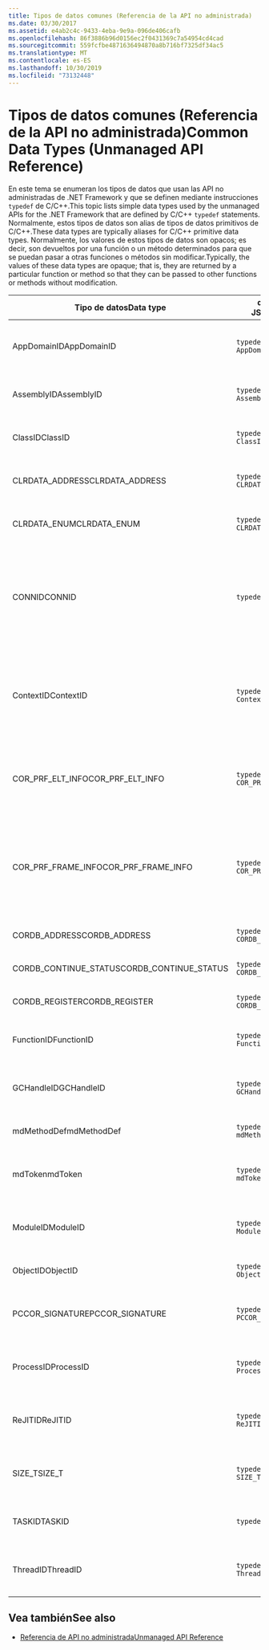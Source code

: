 ```yaml
---
title: Tipos de datos comunes (Referencia de la API no administrada)
ms.date: 03/30/2017
ms.assetid: e4ab2c4c-9433-4eba-9e9a-096de406cafb
ms.openlocfilehash: 86f3886b96d0156ec2f0431369c7a54954cd4cad
ms.sourcegitcommit: 559fcfbe4871636494870a8b716bf7325df34ac5
ms.translationtype: MT
ms.contentlocale: es-ES
ms.lasthandoff: 10/30/2019
ms.locfileid: "73132448"
---
```

# <a name="common-data-types-unmanaged-api-reference"></a><span data-ttu-id="87c89-102">Tipos de datos comunes (Referencia de la API no administrada)</span><span class="sxs-lookup"><span data-stu-id="87c89-102">Common Data Types (Unmanaged API Reference)</span></span>
<span data-ttu-id="87c89-103">En este tema se enumeran los tipos de datos que usan las API no administradas de .NET Framework y que se definen mediante instrucciones `typedef` de C/C++.</span><span class="sxs-lookup"><span data-stu-id="87c89-103">This topic lists simple data types used by the unmanaged APIs for the .NET Framework that are defined by C/C++ `typedef` statements.</span></span> <span data-ttu-id="87c89-104">Normalmente, estos tipos de datos son alias de tipos de datos primitivos de C/C++.</span><span class="sxs-lookup"><span data-stu-id="87c89-104">These data types are typically aliases for C/C++ primitive data types.</span></span> <span data-ttu-id="87c89-105">Normalmente, los valores de estos tipos de datos son opacos; es decir, son devueltos por una función o un método determinados para que se puedan pasar a otras funciones o métodos sin modificar.</span><span class="sxs-lookup"><span data-stu-id="87c89-105">Typically, the values of these data types are opaque; that is, they are returned by a particular function or method so that they can be passed to other functions or methods without modification.</span></span>  
  
|<span data-ttu-id="87c89-106">Tipo de datos</span><span class="sxs-lookup"><span data-stu-id="87c89-106">Data type</span></span>|<span data-ttu-id="87c89-107">de esquema JSON</span><span class="sxs-lookup"><span data-stu-id="87c89-107">Definition</span></span>|<span data-ttu-id="87c89-108">Definido en</span><span class="sxs-lookup"><span data-stu-id="87c89-108">Defined in</span></span>|<span data-ttu-id="87c89-109">Descripción</span><span class="sxs-lookup"><span data-stu-id="87c89-109">Description</span></span>|  
|---------------|----------------|----------------|-----------------|  
|<span data-ttu-id="87c89-110">AppDomainID</span><span class="sxs-lookup"><span data-stu-id="87c89-110">AppDomainID</span></span>|`typedef UINT_PTR AppDomainID;`|<span data-ttu-id="87c89-111">corprof.h</span><span class="sxs-lookup"><span data-stu-id="87c89-111">corprof.h</span></span>|<span data-ttu-id="87c89-112">Identificador de un dominio de aplicación.</span><span class="sxs-lookup"><span data-stu-id="87c89-112">The identifier of an application domain.</span></span>|  
|<span data-ttu-id="87c89-113">AssemblyID</span><span class="sxs-lookup"><span data-stu-id="87c89-113">AssemblyID</span></span>|`typedef UINT_PTR AssemblyID;`|<span data-ttu-id="87c89-114">corprof.h</span><span class="sxs-lookup"><span data-stu-id="87c89-114">corprof.h</span></span>|<span data-ttu-id="87c89-115">Identificador de un ensamblado.</span><span class="sxs-lookup"><span data-stu-id="87c89-115">The identifier of an assembly.</span></span>|  
|<span data-ttu-id="87c89-116">ClassID</span><span class="sxs-lookup"><span data-stu-id="87c89-116">ClassID</span></span>|`typedef UINT_PTR ClassID;`|<span data-ttu-id="87c89-117">corprof.h</span><span class="sxs-lookup"><span data-stu-id="87c89-117">corprof.h</span></span>|<span data-ttu-id="87c89-118">Identificador de una clase administrada.</span><span class="sxs-lookup"><span data-stu-id="87c89-118">The identifier of a managed class.</span></span>|  
|<span data-ttu-id="87c89-119">CLRDATA_ADDRESS</span><span class="sxs-lookup"><span data-stu-id="87c89-119">CLRDATA_ADDRESS</span></span>|`typedef ULONG64 CLRDATA_ADDRESS;`|<span data-ttu-id="87c89-120">Clrdata. h</span><span class="sxs-lookup"><span data-stu-id="87c89-120">clrdata.h</span></span>|<span data-ttu-id="87c89-121">Una dirección de memoria de 64 bits.</span><span class="sxs-lookup"><span data-stu-id="87c89-121">A 64-bit memory address.</span></span>|
|<span data-ttu-id="87c89-122">CLRDATA_ENUM</span><span class="sxs-lookup"><span data-stu-id="87c89-122">CLRDATA_ENUM</span></span>|`typedef ULONG64 CLRDATA_ADDRESS;`|<span data-ttu-id="87c89-123">No disponible</span><span class="sxs-lookup"><span data-stu-id="87c89-123">Not Available</span></span>|<span data-ttu-id="87c89-124">Una dirección de memoria de 64 bits.</span><span class="sxs-lookup"><span data-stu-id="87c89-124">A 64-bit memory address.</span></span>|
|<span data-ttu-id="87c89-125">CONNID</span><span class="sxs-lookup"><span data-stu-id="87c89-125">CONNID</span></span>|`typedef DWORD CONNID;`|<span data-ttu-id="87c89-126">cordebug.h, mscoree.h</span><span class="sxs-lookup"><span data-stu-id="87c89-126">cordebug.h, mscoree.h</span></span>|<span data-ttu-id="87c89-127">Identificador de conexión de un subproceso que se conecta a una instancia de Microsoft SQL Server.</span><span class="sxs-lookup"><span data-stu-id="87c89-127">The connection identifier for a thread that is connected to an instance of Microsoft SQL Server.</span></span>|  
|<span data-ttu-id="87c89-128">ContextID</span><span class="sxs-lookup"><span data-stu-id="87c89-128">ContextID</span></span>|`typedef UINT_PTR ContextID;`|<span data-ttu-id="87c89-129">corprof.h</span><span class="sxs-lookup"><span data-stu-id="87c89-129">corprof.h</span></span>|<span data-ttu-id="87c89-130">Identificador del contexto asociado a un subproceso administrado determinado.</span><span class="sxs-lookup"><span data-stu-id="87c89-130">The identifier of the context associated with a particular managed thread.</span></span>|  
|<span data-ttu-id="87c89-131">COR_PRF_ELT_INFO</span><span class="sxs-lookup"><span data-stu-id="87c89-131">COR_PRF_ELT_INFO</span></span>|`typedef UINT_PTR COR_PRF_ELT_INFO;`|<span data-ttu-id="87c89-132">corprof.h</span><span class="sxs-lookup"><span data-stu-id="87c89-132">corprof.h</span></span>|<span data-ttu-id="87c89-133">Controlador opaco que representa información sobre un marco de pila determinado.</span><span class="sxs-lookup"><span data-stu-id="87c89-133">An opaque handle that represents information about a particular stack frame.</span></span>|  
|<span data-ttu-id="87c89-134">COR_PRF_FRAME_INFO</span><span class="sxs-lookup"><span data-stu-id="87c89-134">COR_PRF_FRAME_INFO</span></span>|`typedef UINT_PTR COR_PRF_FRAME_INFO;`|<span data-ttu-id="87c89-135">corprof.h</span><span class="sxs-lookup"><span data-stu-id="87c89-135">corprof.h</span></span>|<span data-ttu-id="87c89-136">Controlador opaco que apunta a un marco de pila.</span><span class="sxs-lookup"><span data-stu-id="87c89-136">An opaque handle that points to a stack frame.</span></span> <span data-ttu-id="87c89-137">Es válido solo durante la devolución de llamada a la que se pasa.</span><span class="sxs-lookup"><span data-stu-id="87c89-137">It is valid only during the callback to which it is passed.</span></span>|  
|<span data-ttu-id="87c89-138">CORDB_ADDRESS</span><span class="sxs-lookup"><span data-stu-id="87c89-138">CORDB_ADDRESS</span></span>|`typedef ULONG64 CORDB_ADDRESS;`|<span data-ttu-id="87c89-139">cordebug.h</span><span class="sxs-lookup"><span data-stu-id="87c89-139">cordebug.h</span></span>|<span data-ttu-id="87c89-140">Dirección en memoria.</span><span class="sxs-lookup"><span data-stu-id="87c89-140">An address in memory.</span></span>|  
|<span data-ttu-id="87c89-141">CORDB_CONTINUE_STATUS</span><span class="sxs-lookup"><span data-stu-id="87c89-141">CORDB_CONTINUE_STATUS</span></span>|`typedef DWORD CORDB_CONTINUE_STATUS;`|<span data-ttu-id="87c89-142">cordebug.h</span><span class="sxs-lookup"><span data-stu-id="87c89-142">cordebug.h</span></span>|<span data-ttu-id="87c89-143">Estado de la continuación.</span><span class="sxs-lookup"><span data-stu-id="87c89-143">The continuation status.</span></span>|  
|<span data-ttu-id="87c89-144">CORDB_REGISTER</span><span class="sxs-lookup"><span data-stu-id="87c89-144">CORDB_REGISTER</span></span>|`typedef ULONG64 CORDB_REGISTER;`|<span data-ttu-id="87c89-145">cordebug.h</span><span class="sxs-lookup"><span data-stu-id="87c89-145">cordebug.h</span></span>|<span data-ttu-id="87c89-146">Valor de un registro de CPU.</span><span class="sxs-lookup"><span data-stu-id="87c89-146">The value of a CPU register.</span></span>|
|<span data-ttu-id="87c89-147">FunctionID</span><span class="sxs-lookup"><span data-stu-id="87c89-147">FunctionID</span></span>|`typedef UINT_PTR FunctionID;`|<span data-ttu-id="87c89-148">corprof.h</span><span class="sxs-lookup"><span data-stu-id="87c89-148">corprof.h</span></span>|<span data-ttu-id="87c89-149">Identificador de una función o un método.</span><span class="sxs-lookup"><span data-stu-id="87c89-149">The identifier of a function or method.</span></span>|  
|<span data-ttu-id="87c89-150">GCHandleID</span><span class="sxs-lookup"><span data-stu-id="87c89-150">GCHandleID</span></span>|`typedef UINT_PTR GCHandleID;`|<span data-ttu-id="87c89-151">corprof.h</span><span class="sxs-lookup"><span data-stu-id="87c89-151">corprof.h</span></span>|<span data-ttu-id="87c89-152">Controlador de recolección de elementos no utilizados.</span><span class="sxs-lookup"><span data-stu-id="87c89-152">A garbage collection handle.</span></span>|  
|<span data-ttu-id="87c89-153">mdMethodDef</span><span class="sxs-lookup"><span data-stu-id="87c89-153">mdMethodDef</span></span>|`typedef mdToken mdMethodDef;`|<span data-ttu-id="87c89-154">cordebug.h</span><span class="sxs-lookup"><span data-stu-id="87c89-154">cordebug.h</span></span>|<span data-ttu-id="87c89-155">Token de definición de método.</span><span class="sxs-lookup"><span data-stu-id="87c89-155">A method definition token.</span></span>|
|<span data-ttu-id="87c89-156">mdToken</span><span class="sxs-lookup"><span data-stu-id="87c89-156">mdToken</span></span>|`typedef UINT32 mdToken;`|<span data-ttu-id="87c89-157">corprof.h</span><span class="sxs-lookup"><span data-stu-id="87c89-157">corprof.h</span></span>|<span data-ttu-id="87c89-158">Un token de metadatos (una fila en una tabla de metadatos).</span><span class="sxs-lookup"><span data-stu-id="87c89-158">A metadata token (a row in a metadata table).</span></span>|  
|<span data-ttu-id="87c89-159">ModuleID</span><span class="sxs-lookup"><span data-stu-id="87c89-159">ModuleID</span></span>|`typedef UINT_PTR ModuleID;`|<span data-ttu-id="87c89-160">corprof.h</span><span class="sxs-lookup"><span data-stu-id="87c89-160">corprof.h</span></span>|<span data-ttu-id="87c89-161">Identificador de un módulo de ensamblado.</span><span class="sxs-lookup"><span data-stu-id="87c89-161">The identifier of an assembly module.</span></span>|  
|<span data-ttu-id="87c89-162">ObjectID</span><span class="sxs-lookup"><span data-stu-id="87c89-162">ObjectID</span></span>|`typedef UINT_PTR ObjectID;`|<span data-ttu-id="87c89-163">corprof.h</span><span class="sxs-lookup"><span data-stu-id="87c89-163">corprof.h</span></span>|<span data-ttu-id="87c89-164">Identificador de un objeto.</span><span class="sxs-lookup"><span data-stu-id="87c89-164">The identifier of an object.</span></span>|  
|<span data-ttu-id="87c89-165">PCCOR_SIGNATURE</span><span class="sxs-lookup"><span data-stu-id="87c89-165">PCCOR_SIGNATURE</span></span>|`typedef SIZE_T PCCOR_SIGNATURE;`|<span data-ttu-id="87c89-166">cordebug.h</span><span class="sxs-lookup"><span data-stu-id="87c89-166">cordebug.h</span></span>|<span data-ttu-id="87c89-167">Un puntero a un miembro o a una firma de metadatos.</span><span class="sxs-lookup"><span data-stu-id="87c89-167">A pointer to a member or metadata signature.</span></span>|
|<span data-ttu-id="87c89-168">ProcessID</span><span class="sxs-lookup"><span data-stu-id="87c89-168">ProcessID</span></span>|`typedef UINT_PTR ProcessID;`|<span data-ttu-id="87c89-169">corprof.h</span><span class="sxs-lookup"><span data-stu-id="87c89-169">corprof.h</span></span>|<span data-ttu-id="87c89-170">Identificador de un proceso administrado.</span><span class="sxs-lookup"><span data-stu-id="87c89-170">The identifier of a managed process.</span></span>|  
|<span data-ttu-id="87c89-171">ReJITID</span><span class="sxs-lookup"><span data-stu-id="87c89-171">ReJITID</span></span>|`typedef UINT_PTR ReJITID;`|<span data-ttu-id="87c89-172">corprof.h</span><span class="sxs-lookup"><span data-stu-id="87c89-172">corprof.h</span></span>|<span data-ttu-id="87c89-173">Identificador de una función con compilación JIT .</span><span class="sxs-lookup"><span data-stu-id="87c89-173">The identifier of a jitted function.</span></span>|  
|<span data-ttu-id="87c89-174">SIZE_T</span><span class="sxs-lookup"><span data-stu-id="87c89-174">SIZE_T</span></span>|`typedef ULONG_PTR SIZE_T;`|<span data-ttu-id="87c89-175">corsym. h</span><span class="sxs-lookup"><span data-stu-id="87c89-175">corsym.h</span></span>|<span data-ttu-id="87c89-176">Un puntero a una dirección de memoria de 64 bits.</span><span class="sxs-lookup"><span data-stu-id="87c89-176">A pointer to a 64-bit memory address.</span></span>|
|<span data-ttu-id="87c89-177">TASKID</span><span class="sxs-lookup"><span data-stu-id="87c89-177">TASKID</span></span>|`typedef UINT64 TASKID;`|<span data-ttu-id="87c89-178">cordebug.h, mscoree.h</span><span class="sxs-lookup"><span data-stu-id="87c89-178">cordebug.h, mscoree.h</span></span>|<span data-ttu-id="87c89-179">Identificador de una instancia de [ICLRTask](./hosting/iclrtask-interface.md) .</span><span class="sxs-lookup"><span data-stu-id="87c89-179">The identifier of an [ICLRTask](./hosting/iclrtask-interface.md) instance.</span></span>|  
|<span data-ttu-id="87c89-180">ThreadID</span><span class="sxs-lookup"><span data-stu-id="87c89-180">ThreadID</span></span>|`typedef UINT_PTR ThreadID;`|<span data-ttu-id="87c89-181">corprof.h</span><span class="sxs-lookup"><span data-stu-id="87c89-181">corprof.h</span></span>|<span data-ttu-id="87c89-182">Identificador de un subproceso administrado.</span><span class="sxs-lookup"><span data-stu-id="87c89-182">The identifier of a managed thread.</span></span>|  
  
## <a name="see-also"></a><span data-ttu-id="87c89-183">Vea también</span><span class="sxs-lookup"><span data-stu-id="87c89-183">See also</span></span>

- [<span data-ttu-id="87c89-184">Referencia de API no administrada</span><span class="sxs-lookup"><span data-stu-id="87c89-184">Unmanaged API Reference</span></span>](index.md)
